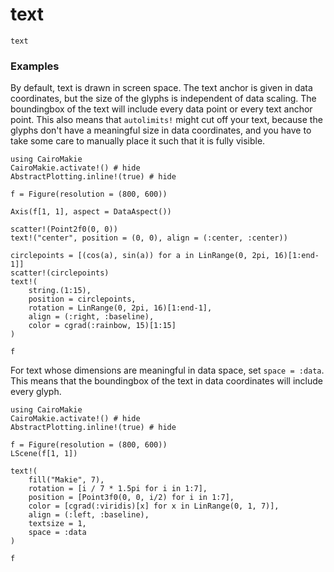 # text

```@docs
text
```

### Examples

By default, text is drawn in screen space.
The text anchor is given in data coordinates, but the size of the glyphs is independent of data scaling.
The boundingbox of the text will include every data point or every text anchor point.
This also means that `autolimits!` might cut off your text, because the glyphs don't have a meaningful size in data coordinates, and you have to take some care to manually place it such that it is fully visible.

```@example
using CairoMakie
CairoMakie.activate!() # hide
AbstractPlotting.inline!(true) # hide

f = Figure(resolution = (800, 600))

Axis(f[1, 1], aspect = DataAspect())

scatter!(Point2f0(0, 0))
text!("center", position = (0, 0), align = (:center, :center))

circlepoints = [(cos(a), sin(a)) for a in LinRange(0, 2pi, 16)[1:end-1]]
scatter!(circlepoints)
text!(
    string.(1:15),
    position = circlepoints,
    rotation = LinRange(0, 2pi, 16)[1:end-1],
    align = (:right, :baseline),
    color = cgrad(:rainbow, 15)[1:15]
)

f
```

For text whose dimensions are meaningful in data space, set `space = :data`.
This means that the boundingbox of the text in data coordinates will include every glyph.

```@example
using CairoMakie
CairoMakie.activate!() # hide
AbstractPlotting.inline!(true) # hide

f = Figure(resolution = (800, 600))
LScene(f[1, 1])

text!(
    fill("Makie", 7),
    rotation = [i / 7 * 1.5pi for i in 1:7],
    position = [Point3f0(0, 0, i/2) for i in 1:7],
    color = [cgrad(:viridis)[x] for x in LinRange(0, 1, 7)],
    align = (:left, :baseline),
    textsize = 1,
    space = :data
)

f
```
